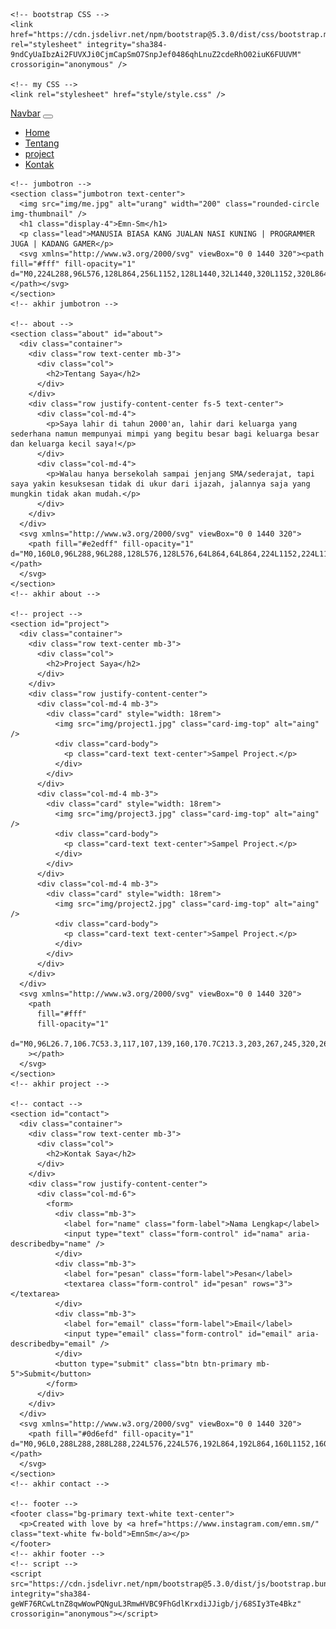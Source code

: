 <!DOCTYPE html>
<html lang="en">
  <head>
    <meta charset="utf-8" />
    <meta name="viewport" content="width=device-width, initial-scale=1" />
    <title>Belajar-bootstrap_5</title>

    <!-- bootstrap CSS -->
    <link href="https://cdn.jsdelivr.net/npm/bootstrap@5.3.0/dist/css/bootstrap.min.css" rel="stylesheet" integrity="sha384-9ndCyUaIbzAi2FUVXJi0CjmCapSmO7SnpJef0486qhLnuZ2cdeRhO02iuK6FUUVM" crossorigin="anonymous" />

    <!-- my CSS -->
    <link rel="stylesheet" href="style/style.css" />
  </head>
  <body>
    <!-- navbar -->
    <nav class="navbar navbar-expand-lg text-bg-primary p-3 shadow-sm p-3 mb-5 rounded">
      <div class="container">
        <a class="navbar-brand" href="#">Navbar</a>
        <button class="navbar-toggler" type="button" data-bs-toggle="collapse" data-bs-target="#navbarNav" aria-controls="navbarNav" aria-expanded="false" aria-label="Toggle navigation">
          <span class="navbar-toggler-icon"></span>
        </button>
        <div class="collapse navbar-collapse" id="navbarNav">
          <ul class="navbar-nav ms-auto">
            <li class="nav-item">
              <a class="nav-link active" aria-current="page" href="#">Home</a>
            </li>
            <li class="nav-item">
              <a class="nav-link" href="#about">Tentang</a>
            </li>
            <li class="nav-item">
              <a class="nav-link" href="#project">project</a>
            </li>
            <li class="nav-item">
              <a class="nav-link" href="#contact">Kontak</a>
            </li>
          </ul>
        </div>
      </div>
    </nav>
    <!-- akhir navbar -->

    <!-- jumbotron -->
    <section class="jumbotron text-center">
      <img src="img/me.jpg" alt="urang" width="200" class="rounded-circle img-thumbnail" />
      <h1 class="display-4">Emn-Sm</h1>
      <p class="lead">MANUSIA BIASA KANG JUALAN NASI KUNING | PROGRAMMER JUGA | KADANG GAMER</p>
      <svg xmlns="http://www.w3.org/2000/svg" viewBox="0 0 1440 320"><path fill="#fff" fill-opacity="1" d="M0,224L288,96L576,128L864,256L1152,128L1440,32L1440,320L1152,320L864,320L576,320L288,320L0,320Z"></path></svg>
    </section>
    <!-- akhir jumbotron -->

    <!-- about -->
    <section class="about" id="about">
      <div class="container">
        <div class="row text-center mb-3">
          <div class="col">
            <h2>Tentang Saya</h2>
          </div>
        </div>
        <div class="row justify-content-center fs-5 text-center">
          <div class="col-md-4">
            <p>Saya lahir di tahun 2000'an, lahir dari keluarga yang sederhana namun mempunyai mimpi yang begitu besar bagi keluarga besar dan keluarga kecil saya!</p>
          </div>
          <div class="col-md-4">
            <p>Walau hanya bersekolah sampai jenjang SMA/sederajat, tapi saya yakin kesuksesan tidak di ukur dari ijazah, jalannya saja yang mungkin tidak akan mudah.</p>
          </div>
        </div>
      </div>
      <svg xmlns="http://www.w3.org/2000/svg" viewBox="0 0 1440 320">
        <path fill="#e2edff" fill-opacity="1" d="M0,160L0,96L288,96L288,128L576,128L576,64L864,64L864,224L1152,224L1152,288L1440,288L1440,320L1152,320L1152,320L864,320L864,320L576,320L576,320L288,320L288,320L0,320L0,320Z"></path>
      </svg>
    </section>
    <!-- akhir about -->

    <!-- project -->
    <section id="project">
      <div class="container">
        <div class="row text-center mb-3">
          <div class="col">
            <h2>Project Saya</h2>
          </div>
        </div>
        <div class="row justify-content-center">
          <div class="col-md-4 mb-3">
            <div class="card" style="width: 18rem">
              <img src="img/project1.jpg" class="card-img-top" alt="aing" />
              <div class="card-body">
                <p class="card-text text-center">Sampel Project.</p>
              </div>
            </div>
          </div>
          <div class="col-md-4 mb-3">
            <div class="card" style="width: 18rem">
              <img src="img/project3.jpg" class="card-img-top" alt="aing" />
              <div class="card-body">
                <p class="card-text text-center">Sampel Project.</p>
              </div>
            </div>
          </div>
          <div class="col-md-4 mb-3">
            <div class="card" style="width: 18rem">
              <img src="img/project2.jpg" class="card-img-top" alt="aing" />
              <div class="card-body">
                <p class="card-text text-center">Sampel Project.</p>
              </div>
            </div>
          </div>
        </div>
      </div>
      <svg xmlns="http://www.w3.org/2000/svg" viewBox="0 0 1440 320">
        <path
          fill="#fff"
          fill-opacity="1"
          d="M0,96L26.7,106.7C53.3,117,107,139,160,170.7C213.3,203,267,245,320,266.7C373.3,288,427,288,480,288C533.3,288,587,288,640,272C693.3,256,747,224,800,224C853.3,224,907,256,960,250.7C1013.3,245,1067,203,1120,202.7C1173.3,203,1227,245,1280,224C1333.3,203,1387,117,1413,74.7L1440,32L1440,320L1413.3,320C1386.7,320,1333,320,1280,320C1226.7,320,1173,320,1120,320C1066.7,320,1013,320,960,320C906.7,320,853,320,800,320C746.7,320,693,320,640,320C586.7,320,533,320,480,320C426.7,320,373,320,320,320C266.7,320,213,320,160,320C106.7,320,53,320,27,320L0,320Z"
        ></path>
      </svg>
    </section>
    <!-- akhir project -->

    <!-- contact -->
    <section id="contact">
      <div class="container">
        <div class="row text-center mb-3">
          <div class="col">
            <h2>Kontak Saya</h2>
          </div>
        </div>
        <div class="row justify-content-center">
          <div class="col-md-6">
            <form>
              <div class="mb-3">
                <label for="name" class="form-label">Nama Lengkap</label>
                <input type="text" class="form-control" id="nama" aria-describedby="name" />
              </div>
              <div class="mb-3">
                <label for="pesan" class="form-label">Pesan</label>
                <textarea class="form-control" id="pesan" rows="3"></textarea>
              </div>
              <div class="mb-3">
                <label for="email" class="form-label">Email</label>
                <input type="email" class="form-control" id="email" aria-describedby="email" />
              </div>
              <button type="submit" class="btn btn-primary mb-5">Submit</button>
            </form>
          </div>
        </div>
      </div>
      <svg xmlns="http://www.w3.org/2000/svg" viewBox="0 0 1440 320">
        <path fill="#0d6efd" fill-opacity="1" d="M0,96L0,288L288,288L288,224L576,224L576,192L864,192L864,160L1152,160L1152,128L1440,128L1440,320L1152,320L1152,320L864,320L864,320L576,320L576,320L288,320L288,320L0,320L0,320Z"></path>
      </svg>
    </section>
    <!-- akhir contact -->

    <!-- footer -->
    <footer class="bg-primary text-white text-center">
      <p>Created with love by <a href="https://www.instagram.com/emn.sm/" class="text-white fw-bold">EmnSm</a></p>
    </footer>
    <!-- akhir footer -->
    <!-- script -->
    <script src="https://cdn.jsdelivr.net/npm/bootstrap@5.3.0/dist/js/bootstrap.bundle.min.js" integrity="sha384-geWF76RCwLtnZ8qwWowPQNguL3RmwHVBC9FhGdlKrxdiJJigb/j/68SIy3Te4Bkz" crossorigin="anonymous"></script>
  </body>
</html>

